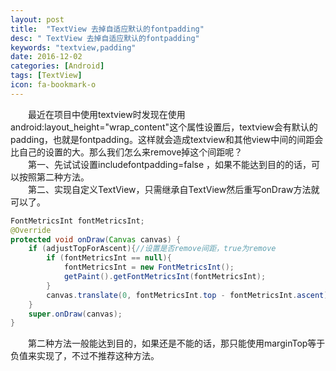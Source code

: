```yaml
---
layout: post
title:  "TextView 去掉自适应默认的fontpadding"
desc: " TextView 去掉自适应默认的fontpadding"
keywords: "textview,padding"
date: 2016-12-02
categories: [Android]
tags: [TextView]
icon: fa-bookmark-o
---
```

&emsp;&emsp;最近在项目中使用textview时发现在使用android:layout_height="wrap_content"这个属性设置后，textview会有默认的padding，也就是fontpadding。这样就会造成textview和其他view中间的间距会比自己的设置的大。那么我们怎么来remove掉这个间距呢？  
　　第一、先试试设置includefontpadding=false ，如果不能达到目的的话，可以按照第二种方法。  
　　第二、实现自定义TextView，只需继承自TextView然后重写onDraw方法就可以了。
　　
``` java
FontMetricsInt fontMetricsInt;
@Override
protected void onDraw(Canvas canvas) {
    if (adjustTopForAscent){//设置是否remove间距，true为remove
        if (fontMetricsInt == null){
            fontMetricsInt = new FontMetricsInt();
            getPaint().getFontMetricsInt(fontMetricsInt);
        }
        canvas.translate(0, fontMetricsInt.top - fontMetricsInt.ascent);
    }
    super.onDraw(canvas);
}
```
&emsp;&emsp;第二种方法一般能达到目的，如果还是不能的话，那只能使用marginTop等于负值来实现了，不过不推荐这种方法。
